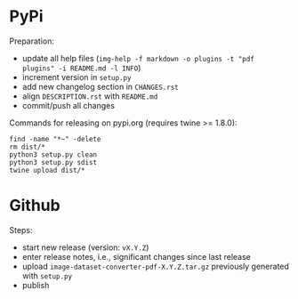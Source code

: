 PyPi
====

Preparation:

* update all help files (`img-help -f markdown -o plugins -t "pdf plugins" -i README.md -l INFO`)
* increment version in `setup.py`
* add new changelog section in `CHANGES.rst`
* align `DESCRIPTION.rst` with `README.md`  
* commit/push all changes

Commands for releasing on pypi.org (requires twine >= 1.8.0):

```
find -name "*~" -delete
rm dist/*
python3 setup.py clean
python3 setup.py sdist
twine upload dist/*
```


Github
======

Steps:

* start new release (version: `vX.Y.Z`)
* enter release notes, i.e., significant changes since last release
* upload `image-dataset-converter-pdf-X.Y.Z.tar.gz` previously generated with `setup.py`
* publish


